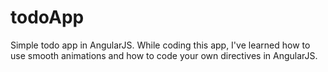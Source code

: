 # todoApp
Simple todo app in AngularJS. While coding this app, I've learned how to use smooth animations and how to code your own directives in AngularJS.
